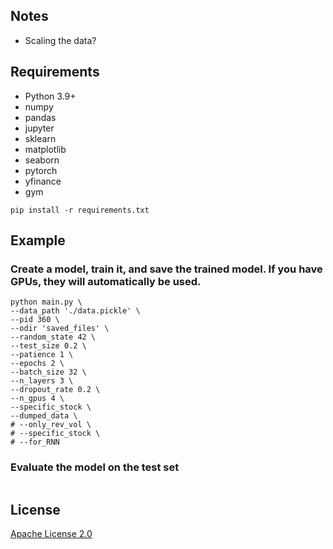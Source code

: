 ## Notes

* Scaling the data?

## Requirements

* Python 3.9+
* numpy
* pandas
* jupyter
* sklearn
* matplotlib
* seaborn
* pytorch
* yfinance
* gym

```shell
pip install -r requirements.txt
```
 ## Example 
 ### __Create a model__, train it, and save the trained model. If you have GPUs, they will automatically be used.

```shell
python main.py \
--data_path './data.pickle' \
--pid 360 \
--odir 'saved_files' \
--random_state 42 \
--test_size 0.2 \
--patience 1 \
--epochs 2 \
--batch_size 32 \
--n_layers 3 \
--dropout_rate 0.2 \
--n_gpus 4 \
--specific_stock \
--dumped_data \
# --only_rev_vol \
# --specific_stock \
# --for_RNN
```

 ### __Evaluate the model__ on the test set

```shell
```

## License
[Apache License 2.0](https://github.com/MatthieuSarkis/stock/blob/master/LICENSE)